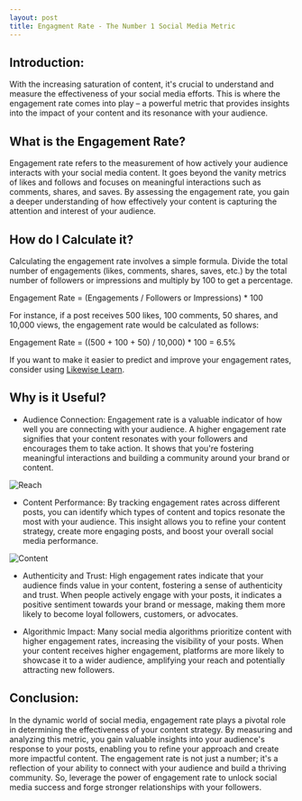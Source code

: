 ```yaml
---
layout: post
title: Engagment Rate - The Number 1 Social Media Metric
---
```


## Introduction:
With the increasing saturation of content, it's crucial to understand and measure the effectiveness of your social media efforts. This is where the engagement rate comes into play – a powerful metric that provides insights into the impact of your content and its resonance with your audience.

## What is the Engagement Rate?
Engagement rate refers to the measurement of how actively your audience interacts with your social media content. It goes beyond the vanity metrics of likes and follows and focuses on meaningful interactions such as comments, shares, and saves. By assessing the engagement rate, you gain a deeper understanding of how effectively your content is capturing the attention and interest of your audience.

## How do I Calculate it?
Calculating the engagement rate involves a simple formula. Divide the total number of engagements (likes, comments, shares, saves, etc.) by the total number of followers or impressions and multiply by 100 to get a percentage.

Engagement Rate = (Engagements / Followers or Impressions) * 100

For instance, if a post receives 500 likes, 100 comments, 50 shares, and 10,000 views, the engagement rate would be calculated as follows:

Engagement Rate = ((500 + 100 + 50) / 10,000) * 100 = 6.5%

If you want to make it easier to predict and improve your engagement rates, consider using [Likewise Learn](https://likewise-learn.web.app/).

## Why is it Useful?

- Audience Connection: Engagement rate is a valuable indicator of how well you are connecting with your audience. A higher engagement rate signifies that your content resonates with your followers and encourages them to take action. It shows that you're fostering meaningful interactions and building a community around your brand or content.

![Reach](https://likewise-learn.web.app/assets/Branding2-4cb2bd03.png)

- Content Performance: By tracking engagement rates across different posts, you can identify which types of content and topics resonate the most with your audience. This insight allows you to refine your content strategy, create more engaging posts, and boost your overall social media performance.

![Content](https://likewise-learn.web.app/assets/Branding1-2208ccf7.png)

- Authenticity and Trust: High engagement rates indicate that your audience finds value in your content, fostering a sense of authenticity and trust. When people actively engage with your posts, it indicates a positive sentiment towards your brand or message, making them more likely to become loyal followers, customers, or advocates.

- Algorithmic Impact: Many social media algorithms prioritize content with higher engagement rates, increasing the visibility of your posts. When your content receives higher engagement, platforms are more likely to showcase it to a wider audience, amplifying your reach and potentially attracting new followers.

## Conclusion:
In the dynamic world of social media, engagement rate plays a pivotal role in determining the effectiveness of your content strategy. By measuring and analyzing this metric, you gain valuable insights into your audience's response to your posts, enabling you to refine your approach and create more impactful content. The engagement rate is not just a number; it's a reflection of your ability to connect with your audience and build a thriving community. So, leverage the power of engagement rate to unlock social media success and forge stronger relationships with your followers.